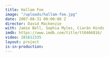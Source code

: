 ```yaml
---
title: Hallam Foe
image: "/uploads/hallam-foe.jpg"
date: 2007-08-31 00:00:00 Z
director: David Mackenzie
with: Jamie Bell, Sophia Myles, Ciarán Hinds
imdb: https://www.imdb.com/title/tt0466816/
video: 281612335
layout: project
is-in-production: 
---
```


